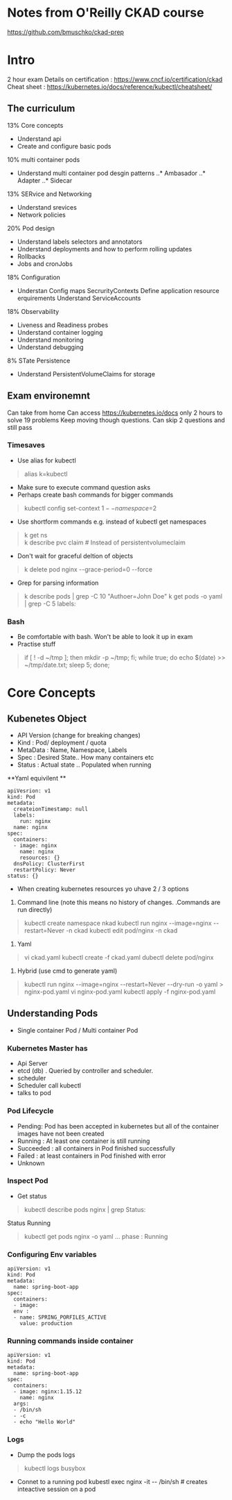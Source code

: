 # Notes from O'Reilly CKAD course

https://github.com/bmuschko/ckad-prep

# Intro
2 hour exam
Details on certification : https://www.cncf.io/certification/ckad
Cheat sheet : https://kubernetes.io/docs/reference/kubectl/cheatsheet/

## The curriculum
13% Core concepts
* Understand api
* Create and configure basic pods

10% multi container pods

* Understand multi container pod desgin patterns
..* Ambasador
..* Adapter
..* Sidecar

13% SERvice and Networking

* Understand srevices
* Network policies

20% Pod design

* Understand labels selectors and annotators
* Understand deployments and how to perform rolling updates
* Rollbacks
* Jobs and cronJobs

18% Configuration

* Understan Config maps
SecrurityContexts
Define application resource erquirements
Understand ServiceAccounts

18% Observability

* Liveness and Readiness probes
* Understand container logging
* Understand monitoring
* Understand debugging

8% STate Persistence

* Understand PersistentVolumeClaims for storage

## Exam environemnt
Can take from home
Can access  https://kubernetes.io/docs only
2 hours to solve 19 problems
Keep moving though questions. Can skip 2 questions and still pass

### Timesaves
* Use alias  for kubectl
> alias k=kubectl
* Make sure to execute command question asks
* Perhaps create bash commands for bigger commands
> kubectl config set-context $1 --namespace=$2
* Use shortform commands e.g. instead of kubectl get namespaces 
> k get ns  
> k describe pvc claim  # Instead of persistentvolumeclaim

* Don't wait for graceful deltion of objects
> k delete pod nginx --grace-period=0 --force

* Grep for parsing information
> k describe pods | grep -C 10 "Authoer=John Doe"
> k get pods -o yaml | grep -C 5 labels:

### Bash
* Be comfortable with bash. Won't be able to look it up in exam
* Practise stuff
> if [ ! -d ~/tmp ]; then mkdir -p ~/tmp; fi; while true; 
> do echo $(date) >> ~/tmp/date.txt; sleep 5; done;

# Core Concepts

## Kubenetes Object
* API Version (change for breaking changes)
* Kind : Pod/ deployment / quota
* MetaData  : Name, Namespace, Labels
* Spec : Desired State.. How many containers etc
* Status : Actual state   .. Populated when running

**Yaml equivilent **
```
apiVesrion: v1
kind: Pod
metadata:
  createionTimestamp: null
  labels:
    run: nginx
  name: nginx
spec:
  containers:
  - image: nginx
    name: nginx
    resources: {}
  dnsPolicy: ClusterFirst
  restartPolicy: Never
status: {}
```  

* When creating kubernetes resources yo uhave 2 / 3 options
1. Command line  (note this means no history of changes. .Commands are run directly)
> kubectl create namespace nkad
> kubectl run nginx --image=nginx --restart=Never -n ckad
> kubectl edit pod/nginx -n ckad

1. Yaml
> vi ckad.yaml
> kubectl create -f ckad.yaml
> dubectl delete pod/nginx

1. Hybrid (use cmd to generate yaml)
> kubectl run nginx --image=nginx --restart=Never --dry-run -o yaml > nginx-pod.yaml
> vi nginx-pod.yaml
> kubectl apply -f nginx-pod.yaml

## Understanding Pods
* Single container Pod / Multi container Pod


### Kubernetes Master has 
* Api Server 
* etcd (db)  . Queried by controller and scheduler.
* scheduler
* Scheduler call kubectl
* talks to pod

### Pod Lifecycle
* Pending: Pod has been accepted in kubernetes but all of the container images have not been created
* Running : At least one container is still running
* Succeeded  : all containers in Pod finished  successfully
* Failed : at least containers in Pod finished with error
* Unknown

### Inspect Pod
* Get status
> kubectl describe pods nginx | grep Status: 

Status Running 

> kubectl get pods nginx -o yaml
... phase : Running

### Configuring Env variables
```
apiVersion: v1
kind: Pod
metadata:
  name: spring-boot-app
spec:
  containers:
  - image: 
  env :
  - name: SPRING_PORFILES_ACTIVE
    value: production
```

### Running commands inside container
```
apiVersion: v1
kind: Pod
metadata:
  name: spring-boot-app
spec:
  containers:
  - image: nginx:1.15.12
    name: nginx
  args:
  - /bin/sh
  - -c
  - echo "Hello World"
```

### Logs
* Dump the pods logs
> kubectl logs busybox
* Connet to a running pod
kubestl exec nginx -it -- /bin/sh   # creates inteactive session on a pod
